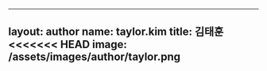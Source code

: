 
---
layout: author
name: taylor.kim
title: 김태훈
<<<<<<< HEAD
image: /assets/images/author/taylor.png
---


